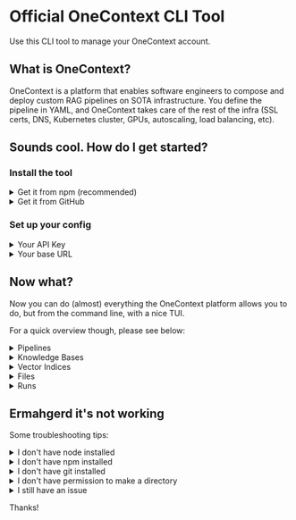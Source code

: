 # Official OneContext CLI Tool
Use this CLI tool to manage your OneContext account.

## What is OneContext?
OneContext is a platform that enables software engineers to compose and deploy custom RAG pipelines on SOTA infrastructure. You define the pipeline in YAML, and OneContext takes care of the rest of the infra (SSL certs, DNS, Kubernetes cluster, GPUs, autoscaling, load balancing, etc).

## Sounds cool. How do I get started?

### Install the tool
<details>

<summary>Get it from npm (recommended)</summary>

#### Install globally using npm
```zsh
npm install -g @onecontext/cli
```

</details>

<details>

<summary>Get it from GitHub</summary>

#### Clone this repo
```zsh
git clone https://github.com/onecontext/cli.git
```
#### Build it
```zsh
cd cli
npm run build
```
#### Make it available
```zsh
npm link
```

</details>



### Set up your config

<details>

<summary>Your API Key</summary>

#### Run the below to set your API key
```zsh
onecli config set-api-key
```
##### Don't have an API key?
You can get one [here](https://onecontext.ai/settings)

Or, you can run the below command to open a browser session on the correct page:
```zsh
onecli config create-user
```

</details>

<details>
<summary>Your base URL</summary>

##### You can (probably) skip this steph
The default base URL for the serverless platform is `https://api.onecontext.ai/v1/`. You'll only need to set a custom base URL if you are on the dedicated plan and have a custom domain. Users on the dedicated plan have a custom GPU cluster set up just for them on their subdomain.

#### Run the below to set your base URL
```zsh
onecli config set-base-url
```

</details>

## Now what?

Now you can do (almost) everything the OneContext platform allows you to do, but from the command line, with a nice TUI.

For a quick overview though, please see below:

<details>
<summary>Pipelines</summary>

### List your pipelines
```zsh
onecli pipeline list
```
This will list your pipelines like so.

<img width="524" alt="Screenshot 2024-05-14 at 21 07 59" src="https://github.com/onecontext/cli/assets/43931816/f6e59572-d9e9-49e7-93e3-817598b5e68b">

Hint: pass a --verbose flag if you want to view the full yaml file for each pipeline.


### Create a new pipeline
```zsh
onecli pipeline create --pipeline-name=index_pipeline --pipeline-yaml=example_yamls/index_pipeline.yaml && \
onecli pipeline create --pipeline-name=retrieve_fast --pipeline-yaml=example_yamls/retriever_pipeline.yaml
```
This command will create a pipeline according to the specification in the provided yaml file.


### Delete a pipeline
```zsh
onecli pipeline delete --pipeline-name=index_pipeline
```
This will ask you for confirmation Yes / No before proceeding.

### Run a pipeline
```zsh
onecli pipeline run sync --pipeline-name=retriever_pipeline
```

### Run a pipeline with overrides to certain fields
```zsh
onecli pipeline run sync --pipeline-name=retrieve_fast --override-args='{"retriever" : {"query" : "the difference between ipv4 and ipv6 and what it means for the internet", "top_k": 1}}'
```
As this is a retriever pipeline, it will return a list of chunks from the vector index. As we've set _top_k_ equal to 1, there will be just one chunk in the list.

<img width="807" alt="image" src="https://github.com/onecontext/cli/assets/43931816/5028b59b-f914-4220-9615-d84ef4ad11f7">


</details>

<details>
<summary>Knowledge Bases</summary>

### List your knowledge bases
```zsh
onecli knowledge-base list
```

<img width="648" alt="image" src="https://github.com/onecontext/cli/assets/43931816/b1f4fc9e-5a73-4525-9eb1-e8bcbf39d10d">


### Create a new knowledge bases
```zsh
onecli knowledge-base create --knowledge-base-name=demo_kb
```
This will create a new knowledge base you can upload files to.

### Delete a knowledge base
```zsh
onecli knowledge-base delete --knowledge-base-name=demo_kb
```
This will ask you for confirmation Yes / No before deleting.
Note, all the files, chunks, and embeddings connected to this Knowledge Base will be deleted.

</details>


<details>
<summary>Vector Indices</summary>

### List your vector indices
```zsh
onecli vector-index list
```

<img width="646" alt="image" src="https://github.com/onecontext/cli/assets/43931816/b39ae057-e78e-4434-8d81-9746a568de3e">


### Create a new vector index
```zsh
onecli vector-index create --vector-index-name=demo_vi --model-name=BAAI/bge-base-en-v1.5
```
Note you must pass both the vector index name, _and_ the model name (because each vector index is tied to a particular embedding model).

### Delete a vector index
```zsh
onecli vector-index delete --vector-index-name=demo_vi
```
This will ask you for confirmation Yes / No before deleting.
Note all the embeddings in this vector index will be deleted.
The source files will remain in the knowledge base.

</details>

<details>
<summary>Files</summary>

### List the files in a knowledge base
```zsh
onecli knowledge-base files list --knowledge-base-name=rm_kb
```
<img width="810" alt="image" src="https://github.com/onecontext/cli/assets/43931816/c55daa5b-d32e-4668-89ae-e90df87f1300">


### Upload a new file to a knowledge base
```zsh
onecli knowledge-base upload file --knowledge-base-name=rm_kb
```
A file picker TUI will open, showing all files in the current directory. If you select a file, it will upload the selected file to the knowledge base.

<img width="804" alt="image" src="https://github.com/onecontext/cli/assets/43931816/9648fd42-3361-453f-ba14-7913d61844dc">

Confirmation will be shown like so:

<img width="807" alt="image" src="https://github.com/onecontext/cli/assets/43931816/f245ea1b-1fab-4b97-929c-d45d89dae47c">


### Upload a new directory of files to a knowledge base
```zsh
onecli knowledge-base upload directory --knowledge-base-name=rm_kb
```
A file picker TUI will open, showing all files in the current directory. If you select a directory, it will upload all PDF, .txt, .docx, and .md within that directory. Confirmation will be shown like so:

<img width="810" alt="image" src="https://github.com/onecontext/cli/assets/43931816/a3db3c6c-b1e9-4c04-9031-79ce313887e7">


### Delete a file from a knowledge base
```zsh
onecli knowledge-base files delete select --knowledge-base-name=rm_kb
```

A file picker TUI will open, showing all files in the current knowledge base (on the server). If you select a file, it will ask you for confirmation Yes / No before deleting. If you delete it, all associated chunks and embeddings will also be deleted.



</details>


<details>
<summary>Runs</summary>

### List the runs executed on your account
```zsh
onecli pipeline run status
```

<img width="809" alt="image" src="https://github.com/onecontext/cli/assets/43931816/a0d75d2c-66ac-4f85-bb14-9f2215438331">

### Show a particular run
```zsh
onecli pipeline run status --runid=24b554e89fc64e97955cf06e0e14dfc2
```
<img width="807" alt="image" src="https://github.com/onecontext/cli/assets/43931816/d3328615-0aa4-4f13-9175-8f9f5bf18f4f">


### Output the steps for a run
```zsh
onecli pipeline run status --runid=24b554e89fc64e97955cf06e0e14dfc2 --show-steps
```
<img width="805" alt="image" src="https://github.com/onecontext/cli/assets/43931816/c864fb70-b9aa-4a9b-8bee-58c34a9a3fcc">

Hint: omit the "runid" selector to show this output for _all_ runs on the account.

### Show the full config for the run
```zsh
onecli pipeline run status --runid=24b554e89fc64e97955cf06e0e14dfc2 --show-config
```
Hint: omit the "runid" selector to show this output for _all_ runs on the account.

### Filter the above by further parameters

If you have multiple runs, you can also further refine the output by passing flags such as:
```skip``` and ```limit``` (for pagination).
```sort``` to sort by a field on the run.
```date-created-gte``` to only show runs with a date greater than or equal to the provided date.
```date-created-lte``` to only show runs with a date less than or equal to the provided date.
```status``` to only show runs with a particular status (e.g. "RUNNING").

For more information execute the below command:
```zsh
onecli pipeline run status -h
```


</details>




## Ermahgerd it's not working
Some troubleshooting tips:


<details>

<summary>I don't have node installed</summary>

### Get it from the interweb
```zsh
curl -fsSL https://deb.nodesource.com/setup_20.x | sudo -E bash -
```
When that's done, run:
```zsh
sudo apt-get install -y nodejs=20.13.1-1nodesource1
```


</details>

<details>

<summary>I don't have npm installed</summary>

### Get it via apt-get
```zsh
sudo apt-get install npm
```

</details>

<details>

<summary>I don't have git installed</summary>

### Get it via apt-get
```zsh
sudo apt-get install git
```

</details>


<details>

<summary>I don't have permission to make a directory</summary>

### Try it with sudo
i.e. instead of:
```zsh
npm install -g @onecontext/cli
```
try:
```zsh
sudo npm install -g @onecontext/cli
```

</details>

<details>

<summary>I still have an issue</summary>

### Create an issue in this repo
We'll get back to you ASAP, or one of our helpful community will beat us to it.

### Email us
Always happy to hear from our users! Please feel free to reach out. [help](mailto:help@onecontext.ai)

</details>

Thanks!
